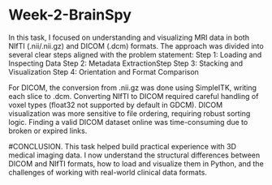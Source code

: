 # Week-2-BrainSpy
In this task, I focused on understanding and visualizing MRI data in both NIfTI (.nii/.nii.gz) and DICOM (.dcm) formats. The approach was divided into several clear steps aligned with the problem statement:
Step 1: Loading and Inspecting Data
Step 2: Metadata ExtractionStep 
Step 3: Stacking and Visualization
Step 4: Orientation and Format Comparison

For DICOM, the conversion from .nii.gz was done using SimpleITK, writing each slice to .dcm.
Converting NIfTI to DICOM required careful handling of voxel types (float32 not supported by default in GDCM).
DICOM visualization was more sensitive to file ordering, requiring robust sorting logic.
Finding a valid DICOM dataset online was time-consuming due to broken or expired links.

#CONCLUSION.
This task helped build practical experience with 3D medical imaging data. I now understand the structural differences between DICOM and NIfTI formats, how to load and visualize them in Python, and the challenges of working with real-world clinical data formats.
